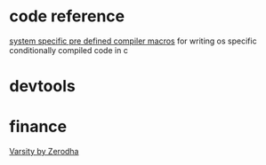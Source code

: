 # code reference
[system specific pre defined compiler macros](https://sourceforge.net/p/predef/wiki/OperatingSystems/) for writing os specific conditionally compiled code in c

# devtools


# finance
[Varsity by Zerodha](https://zerodha.com/varsity/modules/)

